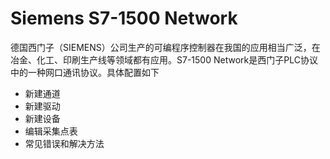 # Siemens S7-1500 Network

德国西门子（SIEMENS）公司生产的可编程序控制器在我国的应用相当广泛，在冶金、化工、印刷生产线等领域都有应用。S7-1500 Network是西门子PLC协议中的一种网口通讯协议。具体配置如下

- 新建通道
- 新建驱动
- 新建设备
- 编辑采集点表
- 常见错误和解决方法


